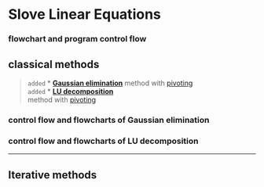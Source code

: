 # Slove Linear Equations
### flowchart and program control flow

## classical methods

>`added`   * [**Gaussian elimination**][Gaussian_elimination] method with [pivoting][Pivot_element]<br>
>`added`   * [**LU decomposition**][LU_decomposition]<br> method with [pivoting][Pivot_element]<br>

### control flow and flowcharts of **Gaussian elimination**

### control flow and flowcharts of **LU decomposition**

--------------------
## Iterative methods

[Gaussian_elimination]:https://en.wikipedia.org/wiki/Gaussian_elimination "Refer to WIKIPEDIA."
[Pivot_element]:https://en.wikipedia.org/wiki/Pivot_element "Refer to WIKIPEDIA."
[LU_decomposition]:https://en.wikipedia.org/wiki/LU_decomposition "Refer to WIKIPEDIA."
